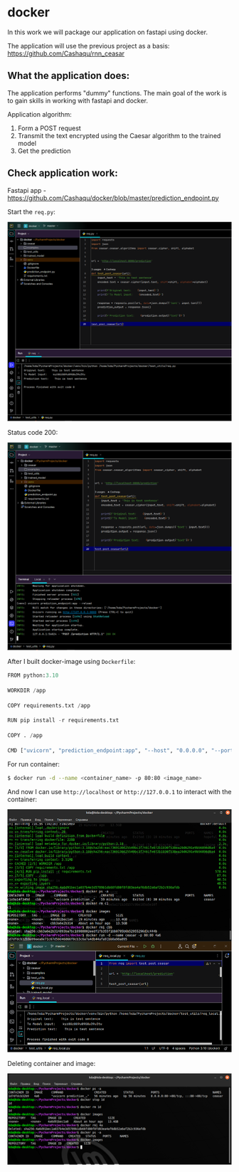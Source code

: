 # docker
In this work we will package our application on fastapi using docker.

The application will use the previous project as a basis: https://github.com/Cashaqu/rnn_ceasar

## What the application does:
The application performs "dummy" functions. The main goal of the work is to gain skills in working with fastapi and docker.

Application algorithm:
1. Form a POST request
2. Transmit the text encrypted using the Caesar algorithm to the trained model
3. Get the prediction

## Check application work:
Fastapi app - https://github.com/Cashaqu/docker/blob/master/prediction_endpoint.py

Start the ```req.py```:

![1](https://github.com/Cashaqu/docker/blob/master/examples/1.png)

Status code 200:

![2](https://github.com/Cashaqu/docker/blob/master/examples/2.png)

After I built docker-image using ```Dockerfile```:

```python
FROM python:3.10

WORKDIR /app

COPY requirements.txt /app

RUN pip install -r requirements.txt

COPY . /app

CMD ["uvicorn", "prediction_endpoint:app", "--host", "0.0.0.0", "--port", "80"]
```
For run container:
```sh
$ docker run -d --name <container_name> -p 80:80 <image_name>
```
And now I can use ```http://localhost``` or ```http://127.0.0.1``` to interact with the container:

![3](https://github.com/Cashaqu/docker/blob/master/examples/3.png)

Deleting container and image:

![4](https://github.com/Cashaqu/docker/blob/master/examples/4.png)
